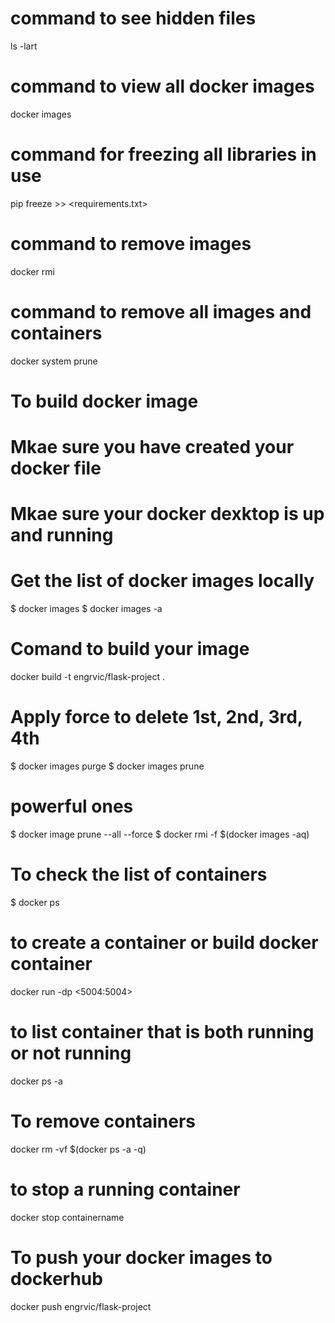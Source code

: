  # command to see hidden files
 ls -lart
 # command to view all docker images
 docker images
 # command for freezing all libraries in use
 pip freeze >> <requirements.txt>
 # command to remove images
 docker rmi <imageid>
 # command to remove all images and containers
  docker system prune   
# To build docker image
# Mkae sure you have created your docker file
# Mkae sure your docker dexktop is up and running
# Get the list of docker images locally
 $ docker images
 $ docker images -a
# Comand to build your image
 docker build -t engrvic/flask-project .
# Apply force to delete 1st, 2nd, 3rd, 4th
 $ docker images purge
 $ docker images prune
 # powerful ones
 $ docker image prune --all --force
 $ docker rmi -f $(docker images -aq)
# To check the list of containers
 $ docker ps
# to create a container or build docker container
docker run -dp <5004:5004> <diamondimage> 
# to list container that is both running or not running 
docker ps -a
# To remove containers 
docker rm -vf $(docker ps -a -q)
# to stop a running container
docker stop containername
# To push your docker images to dockerhub
docker push engrvic/flask-project